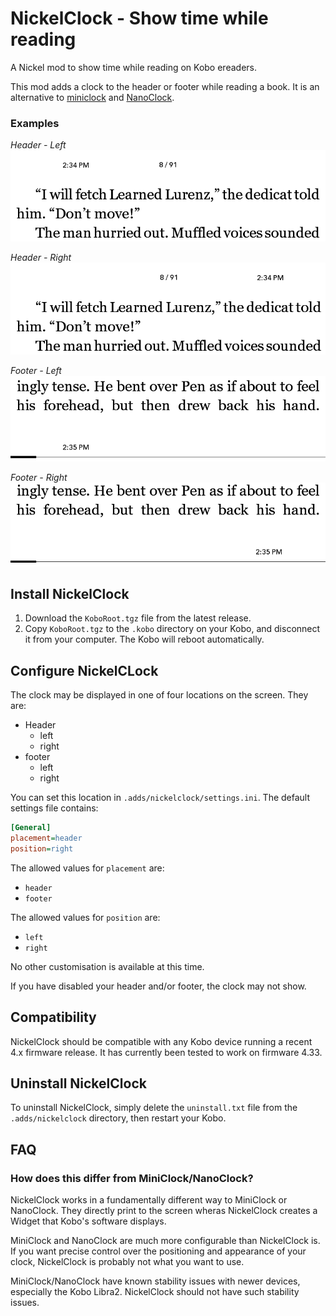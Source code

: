 # NickelClock - Show time while reading

A Nickel mod to show time while reading on Kobo ereaders.

This mod adds a clock to the header or footer while reading a book. It is an 
alternative to [miniclock](https://www.mobileread.com/forums/showpost.php?p=3762123&postcount=6) 
and [NanoClock](https://github.com/NiLuJe/NanoClock).

### Examples

*Header - Left*
![header left](./images/header-left.png)

*Header - Right*
![header right](./images/header-right.png)

*Footer - Left*
![footer left](./images/footer-left.png)

*Footer - Right*
![footer right](./images/footer-right.png)

## Install NickelClock

1. Download the `KoboRoot.tgz` file from the latest release.
2. Copy `KoboRoot.tgz` to the `.kobo` directory on your Kobo, and disconnect 
   it from your computer. The Kobo will reboot automatically.

## Configure NickelCLock

The clock may be displayed in one of four locations on the screen. They are:

- Header
    - left
    - right
- footer
    - left
    - right

You can set this location in `.adds/nickelclock/settings.ini`. The default 
settings file contains:

```ini
[General]
placement=header
position=right
```

The allowed values for `placement` are:
- `header`
- `footer`

The allowed values for `position` are:
- `left`
- `right`

No other customisation is available at this time.

If you have disabled your header and/or footer, the clock may not show.

## Compatibility

NickelClock should be compatible with any Kobo device running a recent 4.x 
firmware release. It has currently been tested to work on firmware 4.33.

## Uninstall NickelClock

To uninstall NickelClock, simply delete the `uninstall.txt` file from the
`.adds/nickelclock` directory, then restart your Kobo.

## FAQ

### How does this differ from MiniClock/NanoClock?

NickelClock works in a fundamentally different way to MiniClock or NanoClock. 
They directly print to the screen wheras NickelClock creates a Widget that 
Kobo's software displays.

MiniClock and NanoClock are much more configurable than NickelClock is. If 
you want precise control over the positioning and appearance of your clock, 
NickelClock is probably not what you want to use.

MiniClock/NanoClock have known stability issues with newer devices, especially 
the Kobo Libra2. NickelClock should not have such stability issues.
